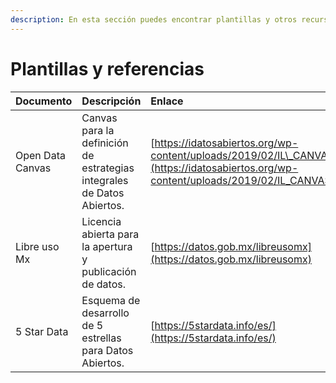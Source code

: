 ```yaml
---
description: En esta sección puedes encontrar plantillas y otros recursos base.
---
```


# Plantillas y referencias

| Documento | Descripción | Enlace |
| :--- | :--- | :--- |
| Open Data Canvas | Canvas para la definición de estrategias integrales de Datos Abiertos. | [https://idatosabiertos.org/wp-content/uploads/2019/02/IL\_CANVAS\_01.jpg](https://idatosabiertos.org/wp-content/uploads/2019/02/IL_CANVAS_01.jpg) |
| Libre uso Mx | Licencia abierta para la apertura y publicación de datos. | [https://datos.gob.mx/libreusomx](https://datos.gob.mx/libreusomx) |
| 5 Star Data | Esquema de desarrollo de 5 estrellas para Datos Abiertos. | [https://5stardata.info/es/](https://5stardata.info/es/) |



